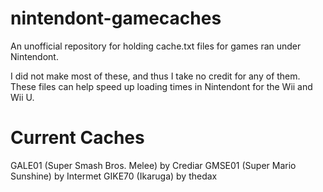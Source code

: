 nintendont-gamecaches
=====================

An unofficial repository for holding cache.txt files for games ran under Nintendont.

I did not make most of these, and thus I take no credit for any of them. These files can help speed up loading times in Nintendont for the Wii and Wii U.

Current Caches
==============

GALE01 (Super Smash Bros. Melee) by Crediar
GMSE01 (Super Mario Sunshine) by Intermet
GIKE70 (Ikaruga) by thedax
